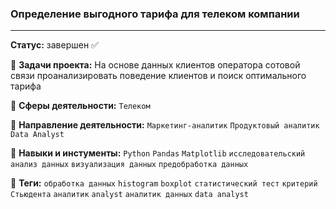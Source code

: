 ### Определение выгодного тарифа для телеком компании 

---

 **Статус:** завершен :white_check_mark:

:pushpin: **Задачи проекта:** На основе данных клиентов оператора сотовой связи проанализировать поведение клиентов и поиск оптимального тарифа

:pushpin: **Сферы деятельности:** `Телеком`

:pushpin: **Направление деятельности:** `Маркетинг-аналитик` `Продуктовый аналитик` `Data Analyst`

:pushpin: **Навыки и инстументы:** `Python` `Pandas` `Matplotlib` `исследовательский анализ данных` `визуализация данных` `предобработка данных`

:pushpin: **Теги:** `обработка данных` `histogram` `boxplot` `статистический тест`
`критерий Стьюдента` `аналитик` `analyst` `аналитик данных` `data analyst`
